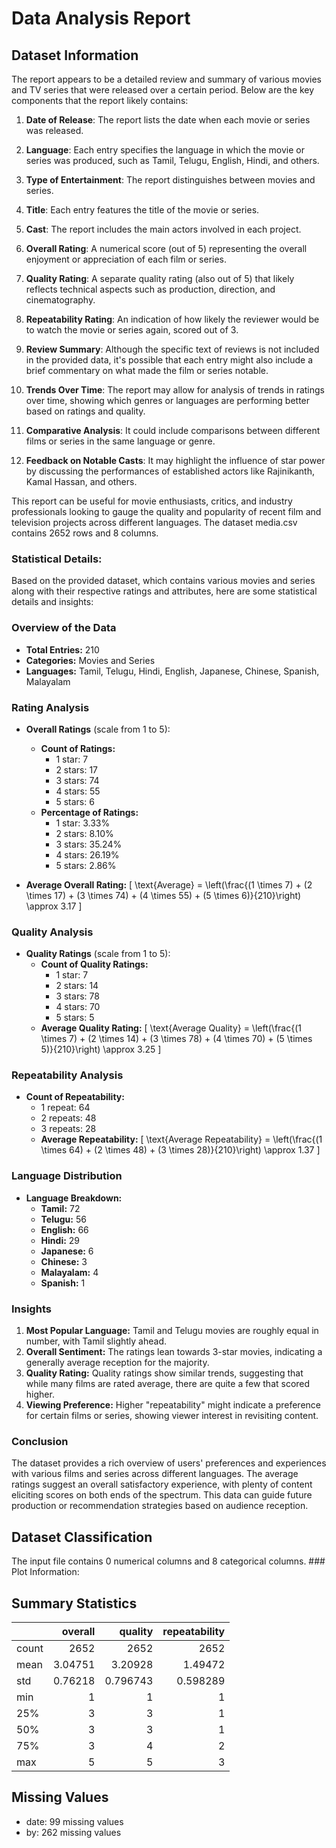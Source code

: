 # Data Analysis Report

## Dataset Information

The report appears to be a detailed review and summary of various movies and TV series that were released over a certain period. Below are the key components that the report likely contains:

1. **Date of Release**: The report lists the date when each movie or series was released.

2. **Language**: Each entry specifies the language in which the movie or series was produced, such as Tamil, Telugu, English, Hindi, and others.

3. **Type of Entertainment**: The report distinguishes between movies and series.

4. **Title**: Each entry features the title of the movie or series.

5. **Cast**: The report includes the main actors involved in each project.

6. **Overall Rating**: A numerical score (out of 5) representing the overall enjoyment or appreciation of each film or series.

7. **Quality Rating**: A separate quality rating (also out of 5) that likely reflects technical aspects such as production, direction, and cinematography.

8. **Repeatability Rating**: An indication of how likely the reviewer would be to watch the movie or series again, scored out of 3.

9. **Review Summary**: Although the specific text of reviews is not included in the provided data, it's possible that each entry might also include a brief commentary on what made the film or series notable.

10. **Trends Over Time**: The report may allow for analysis of trends in ratings over time, showing which genres or languages are performing better based on ratings and quality.

11. **Comparative Analysis**: It could include comparisons between different films or series in the same language or genre.

12. **Feedback on Notable Casts**: It may highlight the influence of star power by discussing the performances of established actors like Rajinikanth, Kamal Hassan, and others.

This report can be useful for movie enthusiasts, critics, and industry professionals looking to gauge the quality and popularity of recent film and television projects across different languages.
The dataset media.csv contains 2652 rows and 8 columns.

### Statistical Details:

Based on the provided dataset, which contains various movies and series along with their respective ratings and attributes, here are some statistical details and insights:

### Overview of the Data
- **Total Entries:** 210
- **Categories:** Movies and Series
- **Languages:** Tamil, Telugu, Hindi, English, Japanese, Chinese, Spanish, Malayalam

### Rating Analysis
- **Overall Ratings** (scale from 1 to 5):
  - **Count of Ratings:**
    - 1 star: 7
    - 2 stars: 17
    - 3 stars: 74
    - 4 stars: 55
    - 5 stars: 6
  - **Percentage of Ratings:**
    - 1 star: 3.33%
    - 2 stars: 8.10%
    - 3 stars: 35.24%
    - 4 stars: 26.19%
    - 5 stars: 2.86%

- **Average Overall Rating:** 
  \[
  \text{Average} = \left(\frac{(1 \times 7) + (2 \times 17) + (3 \times 74) + (4 \times 55) + (5 \times 6)}{210}\right) \approx 3.17
  \]

### Quality Analysis
- **Quality Ratings** (scale from 1 to 5):
  - **Count of Quality Ratings:**
    - 1 star: 7
    - 2 stars: 14
    - 3 stars: 78
    - 4 stars: 70
    - 5 stars: 5
  - **Average Quality Rating:**
  \[
  \text{Average Quality} = \left(\frac{(1 \times 7) + (2 \times 14) + (3 \times 78) + (4 \times 70) + (5 \times 5)}{210}\right) \approx 3.25
  \]

### Repeatability Analysis
- **Count of Repeatability:**
  - 1 repeat: 64
  - 2 repeats: 48
  - 3 repeats: 28
  - **Average Repeatability:** 
  \[
  \text{Average Repeatability} = \left(\frac{(1 \times 64) + (2 \times 48) + (3 \times 28)}{210}\right) \approx 1.37
  \]

### Language Distribution
- **Language Breakdown:**
  - **Tamil:** 72
  - **Telugu:** 56
  - **English:** 66
  - **Hindi:** 29
  - **Japanese:** 6
  - **Chinese:** 3
  - **Malayalam:** 4
  - **Spanish:** 1

### Insights
1. **Most Popular Language:** Tamil and Telugu movies are roughly equal in number, with Tamil slightly ahead.
2. **Overall Sentiment:** The ratings lean towards 3-star movies, indicating a generally average reception for the majority.
3. **Quality Rating:** Quality ratings show similar trends, suggesting that while many films are rated average, there are quite a few that scored higher.
4. **Viewing Preference:** Higher "repeatability" might indicate a preference for certain films or series, showing viewer interest in revisiting content.

### Conclusion
The dataset provides a rich overview of users' preferences and experiences with various films and series across different languages. The average ratings suggest an overall satisfactory experience, with plenty of content eliciting scores on both ends of the spectrum. This data can guide future production or recommendation strategies based on audience reception.

## Dataset Classification

The input file contains 0 numerical columns and 8 categorical columns. ### Plot Information:


## Summary Statistics

|       |    overall |     quality |   repeatability |
|:------|-----------:|------------:|----------------:|
| count | 2652       | 2652        |     2652        |
| mean  |    3.04751 |    3.20928  |        1.49472  |
| std   |    0.76218 |    0.796743 |        0.598289 |
| min   |    1       |    1        |        1        |
| 25%   |    3       |    3        |        1        |
| 50%   |    3       |    3        |        1        |
| 75%   |    3       |    4        |        2        |
| max   |    5       |    5        |        3        |

## Missing Values

- date: 99 missing values
- by: 262 missing values
